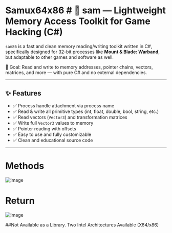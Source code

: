 # Samux64x86 # 🧠 sam — Lightweight Memory Access Toolkit for Game Hacking (C#)

`sam86` is a fast and clean memory reading/writing toolkit written in C#, specifically designed for 32-bit processes like **Mount & Blade: Warband**, but adaptable to other games and software as well.

🎯 Goal: Read and write to memory addresses, pointer chains, vectors, matrices, and more — with pure C# and no external dependencies.

---

## ✨ Features

- ✅ Process handle attachment via process name  
- ✅ Read & write all primitive types (int, float, double, bool, string, etc.)  
- ✅ Read vectors (`Vector3`) and transformation matrices  
- ✅ Write full `Vector3` values to memory  
- ✅ Pointer reading with offsets  
- ✅ Easy to use and fully customizable  
- ✅ Clean and educational source code  

---
# Methods 
![image](https://github.com/user-attachments/assets/4c834fea-879f-4e06-80c0-1d60adf6b152)

# Return
![image](https://github.com/user-attachments/assets/cf95e021-2b25-4c0b-afc4-6af3fae52ffe)


##Not Available as a Library. Two Intel Architectures Available (X64/x86)



